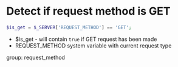 # Detect if request method is GET

```php
$is_get = $_SERVER['REQUEST_METHOD'] == 'GET';
```

- $is_get - will contain ```true``` if GET request has been made
- REQUEST_METHOD system variable with current request type

group: request_method
